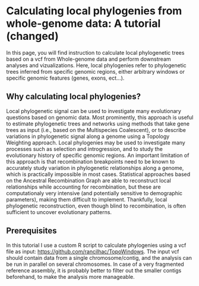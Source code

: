 # Calculating local phylogenies from whole-genome data: A tutorial (changed)

In this page, you will find instruction to calculate local phylogenetic trees based on a vcf from Whole-genome data and perform downstream analyses and vizualizations. Here, local phylogenies refer to phylogenetic trees inferred from specific genomic regions, either arbitrary windows or specific genomic features (genes, exons, ect...). 

## Why calculating local phylogenies?

Local phylogenetic signal can be used to investigate many evolutionary questions based on genomic data. Most prominently, this approach is useful to estimate phylogenetic trees and networks using methods that take gene trees as input (i.e., based on the Multispecies Coalescent), or to describe variations in phylogenetic signal along a genome using a Topology Weighting approach. Local phylogenies may be used to investigate many processes such as selection and introgression, and to study the evolutionary history of specific genomic regions. An important limitation of this approach is that recombination breakpoints need to be known to accurately study variation in phylogenetic relationships along a genome, which is practically impossible in most cases. Statistical approaches based on the Ancestral Recombination Graph are able to reconstruct local relationships while accounting for recombination, but these are computationaly very intensive (and potentially sensitive to demographic parameters), making them difficult to implement. Thankfully, local phylogenetic reconstruction, even though blind to recombination, is often sufficient to uncover evolutionary patterns.

## Prerequisites

In this tutorial I use a custom R script to calculate phylogenies using a vcf file as input: https://github.com/rancilhac/TopoWindows. The input vcf should contain data from a single chromosome/contig, and the analysis can be run in parallel on several chromosomes. In case of a very fragmented reference assembly, it is probably better to filter out the smaller contigs beforehand, to make the analysis more manageable. 
